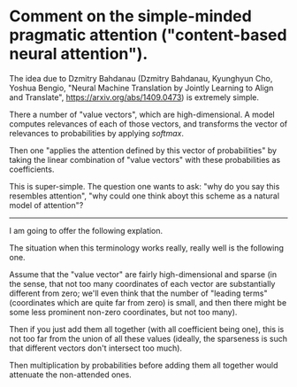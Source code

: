 # Comment on the simple-minded pragmatic attention ("content-based neural attention").

The idea due to Dzmitry Bahdanau (Dzmitry Bahdanau, Kyunghyun Cho, Yoshua Bengio, "Neural Machine Translation by Jointly Learning to Align and Translate", https://arxiv.org/abs/1409.0473) is extremely simple. 

There a number of "value vectors",
which are high-dimensional. A model computes relevances of each of those vectors,
and transforms the vector of relevances to probabilities by applying _softmax_.

Then one "applies the attention defined by this vector of probabilities" by taking
the linear combination of "value vectors" with these probabilities as coefficients.

This is super-simple. The question one wants to ask: "why do you say this resembles attention",
"why could one think aboyt this scheme as a natural model of attention"?

---

I am going to offer the following explation.

The situation when this terminology works really, really well is the following one.

Assume that the "value vector" are fairly high-dimensional and sparse (in the sense,
that not too many coordinates of each vector are substantially different from zero;
we'll even think that the number of "leading terms" (coordinates which are quite far from zero)
is small, and then there might be some less prominent non-zero coordinates, but not too many).

Then if you just add them all together (with all coefficient being one), this is not too
far from the union of all these values (ideally, the sparseness is such that different vectors
don't intersect too much).

Then multiplication by probabilities before adding them all together would attenuate the
non-attended ones.
